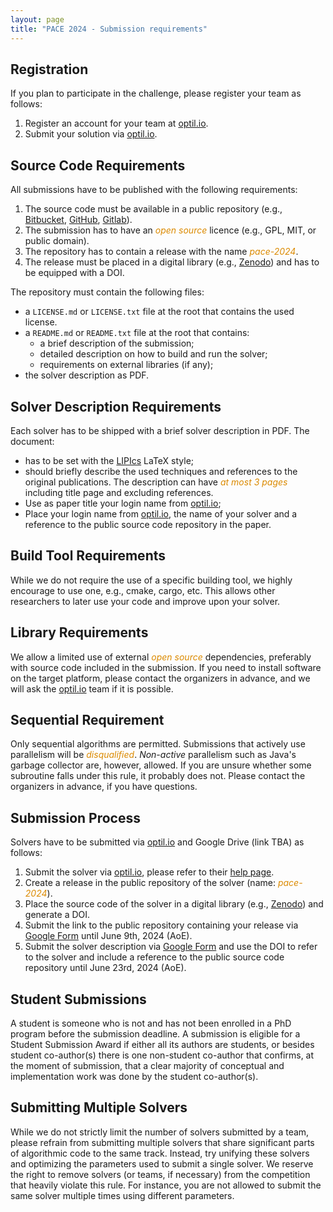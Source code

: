 ```yaml
---
layout: page 
title: "PACE 2024 - Submission requirements"
---
```


## Registration

If you plan to participate in the challenge, please register your team
as follows:

1. Register an account for your team at [optil.io](https://www.optil.io/optilion/login).
2. Submit your solution via [optil.io](https://www.optil.io/optilion/login).

## Source Code Requirements

All submissions have to be published with the following requirements:

1. The source code must be available in a public repository (e.g.,
   [Bitbucket](https://bitbucket.org), [GitHub](https://github.com),
   [Gitlab](https://gitlab.com)).      
2. The submission has to have an <em style="color:#db8a00">open
   source</em> licence (e.g., GPL, MIT, or public domain).   
3. The repository has to contain a release with the name <em
   style="color:#db8a00">pace-2024</em>.
4. The release must be placed in a digital library (e.g.,
      [Zenodo](https://zenodo.org/)) and has to be equipped with a DOI. 

The repository must contain the following files:

- a `LICENSE.md` or `LICENSE.txt` file at the root that contains the
  used license.
- a `README.md` or `README.txt` file at the root that contains:
  - a brief description of the submission;
  - detailed description on how to build and run the solver;
  - requirements on external libraries (if any);
- the solver description as PDF.

## Solver Description Requirements

Each solver has to be shipped with a brief solver description in
PDF. The document:

- has to be set with the
  [LIPIcs](https://www.dagstuhl.de/en/publications/lipics/instructions-for-authors/)
  LaTeX style;
- should briefly describe the used techniques and references to the original publications. The description can have <em
   style="color:#db8a00">at most 3 pages</em> including title page and excluding references.
- Use as paper title your login name from [optil.io](https://www.optil.io/optilion/login);
- Place your login name from [optil.io](https://www.optil.io/optilion/login), the name of your solver and a reference
  to the public source code repository in the paper.

## Build Tool Requirements

While we do not require the use of a specific building tool, we highly encourage to use one, e.g., cmake, cargo, etc.
This allows other researchers to later use your code and improve upon your solver. 

## Library Requirements

We allow a limited use of external <em style="color:#db8a00">open
source</em> dependencies, preferably with source code included in
the submission. If you need to install software on the target
platform, please contact the organizers in advance, and we will ask the
[optil.io](https://www.optil.io/optilion/login) team if it is
possible.

## Sequential Requirement

Only sequential algorithms are permitted. Submissions that actively use
parallelism will be <em style="color:#db8a00">disqualified</em>. 
*Non-active* parallelism such as Java's garbage collector are, however,
allowed. If you are unsure whether some subroutine falls under this
rule, it probably does not. Please contact the organizers in advance, if
you have questions.

## Submission Process

Solvers have to be submitted via [optil.io](https://www.optil.io/) and
Google Drive (link TBA) as follows:

1. Submit the solver via [optil.io](https://www.optil.io/), please refer
      to their [help page](https://www.optil.io/optilion/help). 
2. Create a release in the public repository of the solver (name:
      <em style="color:#db8a00">pace-2024</em>).    
3. Place the source code of the solver in a digital library (e.g.,
      [Zenodo](https://zenodo.org/)) and generate a DOI. 
4. Submit the link to the public repository containing your release via [Google Form](https://docs.google.com/forms/d/e/1FAIpQLSeOfYj3jKWZa7gEqfjRGhUj5lVypoX5FXuCTwD7KetOWhgBVg/viewform?usp=sharing) until June 9th, 2024 (AoE).
5. Submit the solver description via [Google Form](https://docs.google.com/forms/d/e/1FAIpQLScAH0yhQn6C_h8Aec27hvePpaAVm3mtcfM3mi1tOJ7UaDrlew/viewform?usp=sharing) and use the DOI to refer to the solver and include a reference to the public source code repository until June 23rd, 2024 (AoE).
<!-- 4. Submit the solver description via
      Google Drive (link TBA)
      and use the DOI to refer to the solver and include a reference
      to the public source code repository.	   -->

## Student Submissions

A student is someone who is not and has not been enrolled in a PhD
program before the submission deadline. A submission is eligible for a
Student Submission Award if either all its authors are students, or
besides student co-author(s) there is one non-student co-author that
confirms, at the moment of submission, that a clear majority of
conceptual and implementation work was done by the student
co-author(s).

## Submitting Multiple Solvers

While we do not strictly limit the number of solvers
submitted by a team, please refrain from submitting multiple solvers
that share significant parts of algorithmic code to the same track. Instead,
try unifying these solvers and optimizing the parameters used to
submit a single solver. We reserve the right to remove solvers (or
teams, if necessary) from the competition that heavily violate this
rule. For instance, you are not allowed to submit the same solver
multiple times using different parameters.
